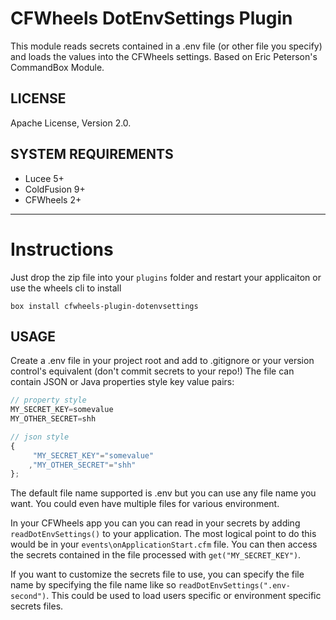 CFWheels DotEnvSettings Plugin
==============================
This module reads secrets contained in a .env file (or other file you specify) and loads the values into the CFWheels settings. Based on Eric Peterson's CommandBox Module.

## LICENSE
Apache License, Version 2.0.

## SYSTEM REQUIREMENTS
- Lucee 5+
- ColdFusion 9+
- CFWheels 2+

---

# Instructions
Just drop the zip file into your `plugins` folder and restart your applicaiton or use the wheels cli to install

`box install cfwheels-plugin-dotenvsettings`

## USAGE
Create a .env file in your project root and add to .gitignore or your version control's equivalent (don't commit secrets to your repo!) The file can contain JSON or Java properties style key value pairs:

```js
// property style
MY_SECRET_KEY=somevalue
MY_OTHER_SECRET=shh

// json style
{
     "MY_SECRET_KEY"="somevalue"
    ,"MY_OTHER_SECRET"="shh"
};
```

The default file name supported is .env but you can use any file name you want. You could even have multiple files for various environment.

In your CFWheels app you can you can read in your secrets by adding `readDotEnvSettings()` to your application. The most logical point to do this would be in your `events\onApplicationStart.cfm` file. You can then access the secrets contained in the file processed with `get("MY_SECRET_KEY")`.

If you want to customize the secrets file to use, you can specify the file name by specifying the file name like so `readDotEnvSettings(".env-second")`. This could be used to load users specific or environment specific secrets files.
